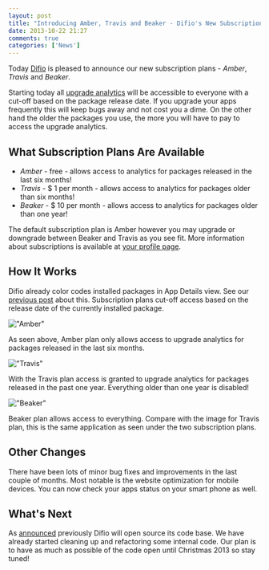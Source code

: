 ```yaml
---
layout: post
title: "Introducing Amber, Travis and Beaker - Difio's New Subscription Plans"
date: 2013-10-22 21:27
comments: true
categories: ['News']
---
```


Today [Difio](http://www.dif.io) is pleased to announce our new subscription
plans - *Amber*, *Travis* and *Beaker*.

Starting today all [upgrade analytics](http://www.dif.io/analytics/) will be 
accessible to everyone with a cut-off based on the package release date.
If you upgrade your apps frequently this will keep bugs away and not cost you a
dime. On the other hand the older the packages you use, the more you will have
to pay to access the upgrade analytics.

What Subscription Plans Are Available
--------------------------------------

* *Amber* - free - allows access to analytics for packages released in the last six months!
* *Travis* - $ 1 per month - allows access to analytics for packages older than six months!
* *Beaker* - $ 10 per month - allows access to analytics for packages older than one year!

The default subscription plan is Amber however you may upgrade or downgrade
between Beaker and Travis as you see fit.
More information about subscriptions is available at
[your profile page](https://difio-otb.rhcloud.com/profiles/mine/).

How It Works
-------------

Difio already color codes installed packages in App Details view. See our
[previous post](/blog/2013/09/10/latest-changes-and-deprecated-functionality/)
about this. Subscription plans cut-off access based on the release date of the
currently installed package.

!["Amber"](/images/subscriptions/amber.png "Amber")

As seen above, Amber plan only allows access to upgrade analytics for packages
released in the last six months.

!["Travis"](/images/subscriptions/travis.png "Travis")

With the Travis plan access is granted to upgrade analytics for packages
released in the past one year. Everything older than one year is disabled!

!["Beaker"](/images/subscriptions/beaker.png "Beaker")

Beaker plan allows access to everything. Compare with the image for Travis plan,
this is the same application as seen under the two subscription plans.

Other Changes
-------------

There have been lots of minor bug fixes and improvements in the last couple
of months. Most notable is the website optimization for mobile devices. You
can now check your apps status on your smart phone as well.

What's Next
-----------

As
[announced](/blog/2013/08/21/important-changes-to-difio-registration-subscriptions-open-source/)
previously Difio will open source its code base. We have already started cleaning up
and refactoring some internal code. Our plan is to have as much as possible of the code
open until Christmas 2013 so stay tuned!

